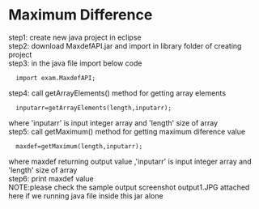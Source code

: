 # Maximum Difference

step1: create new java project in eclipse <br />
step2: download MaxdefAPI.jar and import in library folder of creating project<br />
step3: in the java file import below code<br />

      import exam.MaxdefAPI;
      
step4: call getArrayElements() method for getting array elements<br />

      inputarr=getArrayElements(length,inputarr);
where 'inputarr' is input integer array and 'length' size of array<br />
step5: call getMaximum() method for getting maximum diference value<br />

      maxdef=getMaximum(length,inputarr);
      
where maxdef returning output value ,'inputarr' is input integer array and 'length' size of array<br />
step6: print maxdef value<br />
NOTE:please check the sample output screenshot output1.JPG attached here if we running java file inside this jar alone<br />

